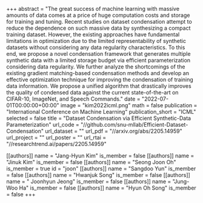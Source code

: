 +++
abstract = "The great success of machine learning with massive amounts of data comes at a price of huge computation costs and storage for training and tuning. Recent studies on dataset condensation attempt to reduce the dependence on such massive data by synthesizing a compact training dataset. However, the existing approaches have fundamental limitations in optimization due to the limited representability of synthetic datasets without considering any data regularity characteristics. To this end, we propose a novel condensation framework that generates multiple synthetic data with a limited storage budget via efficient parameterization considering data regularity. We further analyze the shortcomings of the existing gradient matching-based condensation methods and develop an effective optimization technique for improving the condensation of training data information. We propose a unified algorithm that drastically improves the quality of condensed data against the current state-of-the-art on CIFAR-10, ImageNet, and Speech Commands."
date = "2022-07-01T00:00:00+00:00"
image = "kim2022icml.png"
math = false
publication = "International Conference on Machine Learning"
publication_short = "ICML"
selected = false
title = "Dataset Condensation via Efficient Synthetic-Data Parameterization"
url_code = "//github.com/snu-mllab/Efficient-Dataset-Condensation"
url_dataset = ""
url_pdf = "//arxiv.org/abs/2205.14959"
url_project = ""
url_poster = ""
url_rtai = "//researchtrend.ai/papers/2205.14959"

[[authors]]
    name = "Jang-Hyun Kim"
    is_member = false
[[authors]]
    name = "Jinuk Kim"
    is_member = false
[[authors]]
    name = "Seong Joon Oh"
    is_member = true
    id = "joon"
[[authors]]
    name = "Sangdoo Yun"
    is_member = false
[[authors]]
    name = "Hwanjuk Song"
    is_member = false
[[authors]]
    name = " Joonhyun Jeong"
    is_member = false
[[authors]]
    name = "Jung-Woo Ha"
    is_member = false
[[authors]]
    name = "Hyun Oh Song"
    is_member = false
+++
